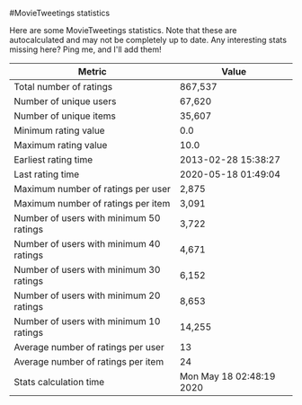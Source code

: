 #MovieTweetings statistics

Here are some MovieTweetings statistics. Note that these are autocalculated and may not be completely up to date. Any interesting stats missing here? Ping me, and I'll add them!

Metric | Value
--- | ---
Total number of ratings                 | 867,537
Number of unique users                  | 67,620
Number of unique items                  | 35,607
Minimum rating value                    | 0.0
Maximum rating value                    | 10.0
Earliest rating time                    | 2013-02-28 15:38:27
Last rating time                        | 2020-05-18 01:49:04
Maximum number of ratings per user      | 2,875
Maximum number of ratings per item      | 3,091
Number of users with minimum 50 ratings | 3,722
Number of users with minimum 40 ratings | 4,671
Number of users with minimum 30 ratings | 6,152
Number of users with minimum 20 ratings | 8,653
Number of users with minimum 10 ratings | 14,255
Average number of ratings per user      | 13
Average number of ratings per item      | 24
Stats calculation time                  | Mon May 18 02:48:19 2020

